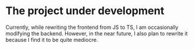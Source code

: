 # The project under development

Currently, while rewriting the frontend from JS to TS, I am occasionally modifying the backend. However, in the near future, I also plan to rewrite it because I find it to be quite mediocre.